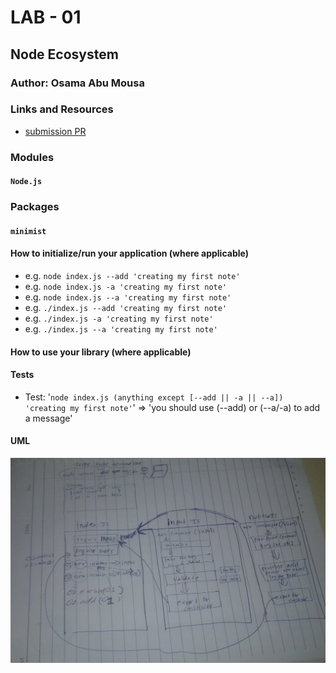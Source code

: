 # LAB - 01

## Node Ecosystem

### Author: Osama Abu Mousa

### Links and Resources

- [submission PR](https://github.com/401-advanced-javascript-osama/notes/pull/1)


### Modules
#### `Node.js`
### Packages
#### `minimist`




#### How to initialize/run your application (where applicable)

- e.g. `node index.js --add 'creating my first note'`
- e.g. `node index.js -a 'creating my first note'`
- e.g. `node index.js --a 'creating my first note'`
- e.g. `./index.js --add 'creating my first note'`
- e.g. `./index.js -a 'creating my first note'`
- e.g. `./index.js --a 'creating my first note'`



#### How to use your library (where applicable)

#### Tests
- Test: '`node index.js (anything except [--add || -a || --a]) 'creating my first note'`' => 'you should use (--add) or (--a/-a) to add a message'


#### UML

![UML Diagram](./UML-imgs/class-01.jpg)
